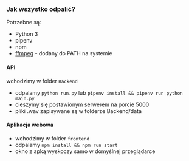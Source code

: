 ### Jak wszystko odpalić?  
Potrzebne są:  
* Python 3
* pipenv
* npm
*  [ffmpeg](http://ffmpeg.org) - dodany do PATH na systemie

#### API
wchodzimy w folder `Backend`
* odpalamy `python run.py` lub `pipenv install && pipenv run python main.py`
* cieszymy się postawionym serwerem na porcie 5000
* pliki .wav zapisywane są w folderze Backend/data
 
#### Aplikacja webowa
* wchodzimy w folder `frontend`
* odpalamy `npm install && npm run start`
* okno z apką wyskoczy samo w domyślnej przeglądarce
